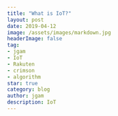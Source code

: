 ```yaml
---
title: "What is IoT?"
layout: post
date: 2019-04-12
image: /assets/images/markdown.jpg
headerImage: false
tag:
- jgam
- IoT
- Rakuten
- crimson
- algorithm
star: true
category: blog
author: jgam
description: IoT
---
```



